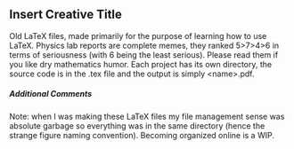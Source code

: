 ## Insert Creative Title

Old LaTeX files, made primarily for the purpose of learning how to use LaTeX. Physics lab reports are complete memes, they ranked 5>7>4>6 in terms of seriousness (with 6 being the least serious). Please read them if you like dry mathematics humor. Each project has its own directory, the source code is in the .tex file and the output is simply \<name\>.pdf.
##### Additional Comments

Note: when I was making these LaTeX files my file management sense was absolute garbage so everything was in the same directory (hence the strange figure naming convention). Becoming organized online is a WIP. 
